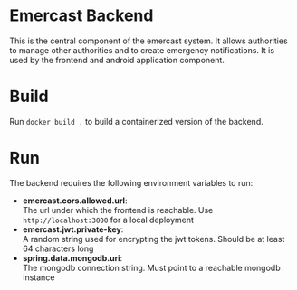 # Emercast Backend

This is the central component of the emercast system. It allows authorities to manage other authorities and to create emergency notifications. It is used by the frontend and android application component.

# Build

Run ```docker build .``` to build a containerized version of the backend.

# Run

The backend requires the following environment variables to run:

- **emercast.cors.allowed.url**: <br>The url under which the frontend is reachable. Use ```http://localhost:3000``` for a local deployment
- **emercast.jwt.private-key**: <br>A random string used for encrypting the jwt tokens. Should be at least 64 characters long
- **spring.data.mongodb.uri**: <br>The mongodb connection string. Must point to a reachable mongodb instance
